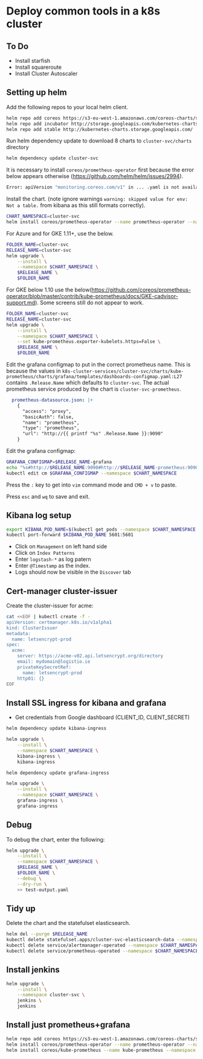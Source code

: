 # Deploy common tools in a k8s cluster

## To Do

* Install starfish
* Install squareroute
* Install Cluster Autoscaler

## Setting up helm

Add the following repos to your local helm client.

```bash
helm repo add coreos https://s3-eu-west-1.amazonaws.com/coreos-charts/stable/
helm repo add incubator http://storage.googleapis.com/kubernetes-charts-incubator
helm repo add stable http://kubernetes-charts.storage.googleapis.com/
```

Run helm dependency update to download 8 charts to `cluster-svc/charts` directory

```bash
helm dependency update cluster-svc
```

It is necessary to install `coreos/prometheus-operator` first because the error below appears otherwise (<https://github.com/helm/helm/issues/2994>).

```bash
Error: apiVersion "monitoring.coreos.com/v1" in ... .yaml is not available
```

Install the chart. (note ignore warnings `warning: skipped value for env: Not a table.` from kibana as this still formats correctly).

```bash
CHART_NAMESPACE=cluster-svc
helm install coreos/prometheus-operator --name prometheus-operator --namespace $CHART_NAMESPACE
```

For Azure and for GKE 1.11+, use the below.

```bash
FOLDER_NAME=cluster-svc
RELEASE_NAME=cluster-svc
helm upgrade \
    --install \
    --namespace $CHART_NAMESPACE \
    $RELEASE_NAME \
    $FOLDER_NAME
```

For GKE below 1.10 use the below(<https://github.com/coreos/prometheus-operator/blob/master/contrib/kube-prometheus/docs/GKE-cadvisor-support.md>). Some screens still do not appear to work.

```bash
FOLDER_NAME=cluster-svc
RELEASE_NAME=cluster-svc
helm upgrade \
    --install \
    --namespace $CHART_NAMESPACE \
    --set kube-prometheus.exporter-kubelets.https=False \
    $RELEASE_NAME \
    $FOLDER_NAME
```


Edit the grafana configmap to put in the correct prometheus name. This is because the values in `k8s-cluster-services/cluster-svc/charts/kube-prometheus/charts/grafana/templates/dashboards-configmap.yaml:L27` contains `.Release.Name` which defaults to `cluster-svc`. The actual prometheus service produced by the chart is `cluster-svc-prometheus`.

```yaml
  prometheus-datasource.json: |+
    {
      "access": "proxy",
      "basicAuth": false,
      "name": "prometheus",
      "type": "prometheus",
      "url": "http://{{ printf "%s" .Release.Name }}:9090"
    }
```

Edit the grafana configmap:

```bash
GRAFANA_CONFIGMAP=$RELEASE_NAME-grafana
echo "%s#http://$RELEASE_NAME:9090#http://$RELEASE_NAME-prometheus:9090#g" | tr -d '\n' | pbcopy
kubectl edit cm $GRAFANA_CONFIGMAP --namespace $CHART_NAMESPACE
```

Press the `:` key to get into `vim` command mode and `CMD + v` to paste.

Press `esc` and `wq` to save and exit.

## Kibana log setup

```bash
export KIBANA_POD_NAME=$(kubectl get pods --namespace $CHART_NAMESPACE -l "app=kibana" -o jsonpath="{.items[0].metadata.name}")
kubectl port-forward $KIBANA_POD_NAME 5601:5601
```

* Click on `Management` on left hand side
* Click on `Index Patterns`
* Enter `logstash-*` as log patern
* Enter `@Timestamp` as the index.
* Logs should now be visible in the `Discover` tab

## Cert-manager cluster-issuer

Create the cluster-issuer for acme:

```bash
cat <<EOF | kubectl create -f -
apiVersion: certmanager.k8s.io/v1alpha1
kind: ClusterIssuer
metadata:
  name: letsencrypt-prod
spec:
  acme:
    server: https://acme-v02.api.letsencrypt.org/directory
    email: mydomain@logistio.ie
    privateKeySecretRef:
      name: letsencrypt-prod
    http01: {}
EOF
```

## Install SSL ingress for kibana and grafana

* Get credentials from Google dashboard (CLIENT_ID, CLIENT_SECRET)

```bash
helm dependency update kibana-ingress
```

```bash
helm upgrade \
    --install \
    --namespace $CHART_NAMESPACE \
    kibana-ingress \
    kibana-ingress
```

```bash
helm dependency update grafana-ingress
```

```bash
helm upgrade \
    --install \
    --namespace $CHART_NAMESPACE \
    grafana-ingress \
    grafana-ingress
```

## Debug

To debug the chart, enter the following:

```bash
helm upgrade \
    --install \
    --namespace $CHART_NAMESPACE \
    $RELEASE_NAME \
    $FOLDER_NAME \
    --debug \
    --dry-run \
    >> test-output.yaml
```

## Tidy up

Delete the chart and the statefulset elasticsearch.

```bash
helm del --purge $RELEASE_NAME
kubectl delete statefulset.apps/cluster-svc-elasticsearch-data --namespace $CHART_NAMESPACE
kubectl delete service/alertmanager-operated --namespace $CHART_NAMESPACE
kubectl delete service/prometheus-operated --namespace $CHART_NAMESPACE
```

## Install jenkins

```bash
helm upgrade \
    --install \
    --namespace cluster-svc \
    jenkins \
    jenkins
```

## Install just prometheus+grafana

```bash
helm repo add coreos https://s3-eu-west-1.amazonaws.com/coreos-charts/stable/
helm install coreos/prometheus-operator --name prometheus-operator --namespace $CHART_NAMESPACE
helm install coreos/kube-prometheus --name kube-prometheus --namespace monitoring
```